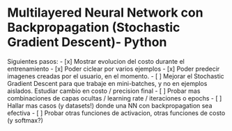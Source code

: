 # Multilayered Neural Network con Backpropagation (Stochastic Gradient Descent)- Python

Siguientes pasos:
	- [x] Mostrar evolucion del costo durante el entrenamiento
	- [x] Poder ciclear por varios ejemplos
	- [x] Poder predecir imagenes creadas por el usuario, en el momento.
	- [ ] Mejorar el Stochastic Gradient Descent para que trabaje en mini-batches, y no en ejemplos aislados. Estudiar cambio en costo / precision final
	- [ ] Probar mas combinaciones de capas ocultas / learning rate / iteraciones o epochs
	- [ ] Hallar mas casos (y datasets!) donde una NN con backpropagation sea efectiva
	- [ ] Probar otras funciones de activacion, otras funciones de costo (y softmax?)
